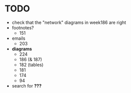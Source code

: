# TODO

- check that the "network" diagrams in week186 are right
- footnotes?
    + 151
- emails
    + 203
- **diagrams**
    + 224
    + 186 (& 187)
    + 182 (tables)
    + 181
    + 174
    + 94
- search for **???**
